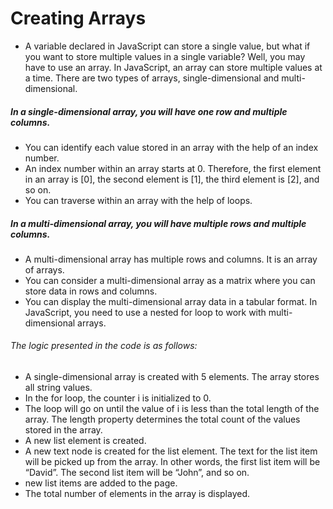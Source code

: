 # Creating Arrays
- A variable declared in JavaScript can store a single value, but what if you want to store multiple values in a single variable? Well, you may have to use an array.
In JavaScript, an array can store multiple values at a time. There are two types of arrays, single-dimensional and multi-dimensional.
##### In a single-dimensional array, you will have one row and multiple columns.
- You can identify each value stored in an array with the help of an index number.
- An index number within an array starts at 0. Therefore, the first element in an array is [0], the second element is [1], the third element is [2], and so on.
- You can traverse within an array with the help of loops.
##### In a multi-dimensional array, you will have multiple rows and multiple columns.
- A multi-dimensional array has multiple rows and columns. It is an array of arrays.
- You can consider a multi-dimensional array as a matrix where you can store data in rows and columns.
- You can display the multi-dimensional array data in a tabular format. In JavaScript, you need to use a nested for loop to work with multi-dimensional arrays.

###### The logic presented in the code is as follows:

- A single-dimensional array is created with 5 elements. The array stores all string values.
- In the for loop, the counter i is initialized to 0.
- The loop will go on until the value of i is less than the total length of the array. The length property determines the total count of the values stored in the array.
- A new list element is created.
- A new text node is created for the list element. The text for the list item will be picked up from the array. In other words, the first list item will be “David”. The second list item will be “John”, and so on.
-  new list items are added to the page.
- The total number of elements in the array is displayed.
